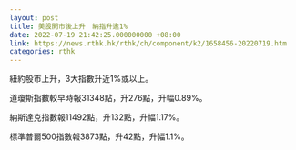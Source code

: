 ```yaml
---
layout: post
title: 美股開市後上升　納指升逾1%
date: 2022-07-19 21:42:25.000000000 +08:00
link: https://news.rthk.hk/rthk/ch/component/k2/1658456-20220719.htm
categories: rthk
---
```


紐約股市上升，3大指數升近1%或以上。

道瓊斯指數較早時報31348點，升276點，升幅0.89%。

納斯達克指數報11492點，升132點，升幅1.17%。

標準普爾500指數報3873點，升42點，升幅1.1%。
